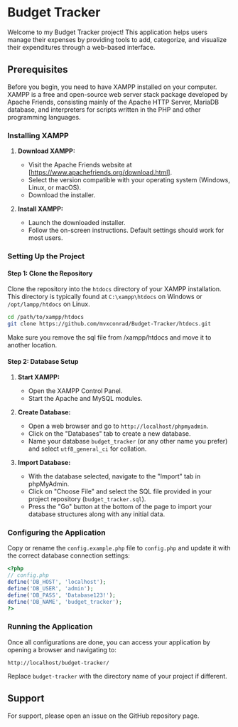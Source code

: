 # Budget Tracker

Welcome to my Budget Tracker project! This application helps users manage their expenses by providing tools to add, categorize, and visualize their expenditures through a web-based interface.

## Prerequisites

Before you begin, you need to have XAMPP installed on your computer. XAMPP is a free and open-source web server stack package developed by Apache Friends, consisting mainly of the Apache HTTP Server, MariaDB database, and interpreters for scripts written in the PHP and other programming languages.

### Installing XAMPP

1. **Download XAMPP:**
   - Visit the Apache Friends website at [https://www.apachefriends.org/download.html].
   - Select the version compatible with your operating system (Windows, Linux, or macOS).
   - Download the installer.

2. **Install XAMPP:**
   - Launch the downloaded installer.
   - Follow the on-screen instructions. Default settings should work for most users.

### Setting Up the Project

#### Step 1: Clone the Repository

Clone the repository into the `htdocs` directory of your XAMPP installation. This directory is typically found at `C:\xampp\htdocs` on Windows or `/opt/lampp/htdocs` on Linux.

```bash
cd /path/to/xampp/htdocs
git clone https://github.com/mvxconrad/Budget-Tracker/htdocs.git
```
Make sure you remove the sql file from /xampp/htdocs and move it to another location.

#### Step 2: Database Setup

1. **Start XAMPP:**
   - Open the XAMPP Control Panel.
   - Start the Apache and MySQL modules.

2. **Create Database:**
   - Open a web browser and go to `http://localhost/phpmyadmin`.
   - Click on the "Databases" tab to create a new database.
   - Name your database `budget_tracker` (or any other name you prefer) and select `utf8_general_ci` for collation.

3. **Import Database:**
   - With the database selected, navigate to the "Import" tab in phpMyAdmin.
   - Click on "Choose File" and select the SQL file provided in your project repository (`budget_tracker.sql`).
   - Press the "Go" button at the bottom of the page to import your database structures along with any initial data.

### Configuring the Application

Copy or rename the `config.example.php` file to `config.php` and update it with the correct database connection settings:

```php
<?php
// config.php
define('DB_HOST', 'localhost');
define('DB_USER', 'admin'); 
define('DB_PASS', 'Database123!'); 
define('DB_NAME', 'budget_tracker'); 
?>
```

### Running the Application

Once all configurations are done, you can access your application by opening a browser and navigating to:

```
http://localhost/budget-tracker/
```

Replace `budget-tracker` with the directory name of your project if different.

## Support

For support, please open an issue on the GitHub repository page.
